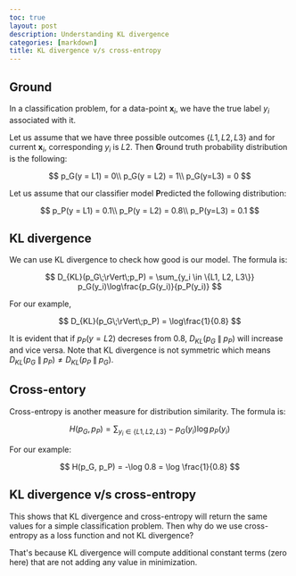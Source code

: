 ```yaml
---
toc: true
layout: post
description: Understanding KL divergence
categories: [markdown]
title: KL divergence v/s cross-entropy
---
```


## Ground

In a classification problem, for a data-point $\mathbf{x}_i$, we have the true label $y_i$ associated with it. 

Let us assume that we have three possible outcomes $\{L1, L2, L3\}$ and for current $\mathbf{x}_i$, corresponding $y_i$ is $L2$. Then **G**round truth probability distribution is the following:

$$
p_G(y = L1) = 0\\
p_G(y = L2) = 1\\
p_G(y=L3) = 0
$$

Let us assume that our classifier model **P**redicted the following distribution:

$$
p_P(y = L1) = 0.1\\
p_P(y = L2) = 0.8\\
p_P(y=L3) = 0.1
$$

## KL divergence

We can use KL divergence to check how good is our model. The formula is:

$$
D_{KL}(p_G\;\rVert\;p_P) = \sum_{y_i \in \{L1, L2, L3\}} p_G(y_i)\log\frac{p_G(y_i)}{p_P(y_i)} 
$$

For our example,

$$
D_{KL}(p_G\;\rVert\;p_P) = \log\frac{1}{0.8}
$$

It is evident that if $p_P(y = L2)$ decreses from $0.8$, $D_{KL}(p_G\;\rVert\;p_P)$ will increase and vice versa. Note that KL divergence is not symmetric which means $D_{KL}(p_G\;\rVert\;p_P) \ne D_{KL}(p_P\;\rVert\;p_G)$.

## Cross-entory

Cross-entropy is another measure for distribution similarity. The formula is:

$$
H(p_G, p_P) = \sum_{y_i \in \{L1, L2, L3\}} - p_G(y_i)\log p_P(y_i)
$$

For our example:

$$
H(p_G, p_P) = -\log 0.8 = \log \frac{1}{0.8}
$$


## KL divergence v/s cross-entropy

This shows that KL divergence and cross-entropy will return the same values for a simple classification problem. Then why do we use cross-entropy as a loss function and not KL divergence?

That's because KL divergence will compute additional constant terms (zero here) that are not adding any value in minimization. 